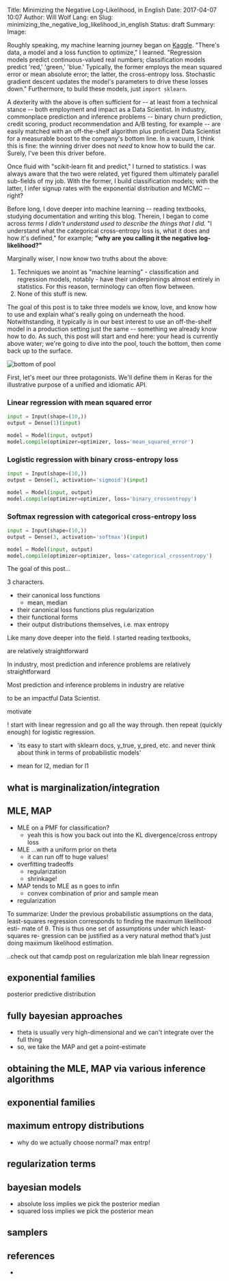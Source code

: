 Title: Minimizing the Negative Log-Likelihood, in English
Date: 2017-04-07 10:07
Author: Will Wolf
Lang: en
Slug: minimizing_the_negative_log_likelihood_in_english
Status: draft
Summary:
Image:

Roughly speaking, my machine learning journey began on [Kaggle](http://kaggle.com). "There's data, a model and a loss function to optimize," I learned. "Regression models predict continuous-valued real numbers; classification models predict 'red,' 'green,' 'blue.' Typically, the former employs the mean squared error or mean absolute error; the latter, the cross-entropy loss. Stochastic gradient descent updates the model's parameters to drive these losses down." Furthermore, to build these models, just `import sklearn`.

A dexterity with the above is often sufficient for -- at least from a technical stance -- both employment and impact as a Data Scientist. In industry, commonplace prediction and inference problems -- binary churn prediction, credit scoring, product recommendation and A/B testing, for example -- are easily matched with an off-the-shelf algorithm plus proficient Data Scientist for a measurable boost to the company's bottom line. In a vacuum, I think this is fine: the winning driver does not *need* to know how to build the car. Surely, I've been this driver before.

Once fluid with "scikit-learn fit and predict," I turned to statistics. I was always aware that the two were related, yet figured them ultimately parallel sub-fields of my job. With the former, I build classification models; with the latter, I infer signup rates with the exponential distribution and MCMC -- right?

Before long, I dove deeper into machine learning -- reading textbooks, studying documentation and writing this blog. Therein, I began to come across *terms I didn't understand used to describe the things that I did.* "I understand what the categorical cross-entropy loss is, what it does and how it's defined," for example; **"why are you calling it the negative log-likelihood?"**

Marginally wiser, I now know two truths about the above:
1. Techniques we anoint as "machine learning" - classification and regression models, notably - have their underpinnings almost entirely in statistics. For this reason, terminology can often flow between.
2. None of this stuff is new.

The goal of this post is to take three models we know, love, and know how to use and explain what's really going on underneath the hood. Notwithstanding, it typically *is* in our best interest to use an off-the-shelf model in a production setting just the same -- something we already know how to do. As such, this post will start and end here: your head is currently above water; we're going to dive into the pool, touch the bottom, then come back up to the surface.

![bottom of pool](http://img2.hungertv.com/wp-content/uploads/2014/09/SP_Kanawaza-616x957.jpg)

First, let's meet our three protagonists. We'll define them in Keras for the illustrative purpose of a unified and idiomatic API.

### Linear regression with mean squared error

```python
input = Input(shape=(10,))
output = Dense(1)(input)

model = Model(input, output)
model.compile(optimizer=optimizer, loss='mean_squared_error')
```

### Logistic regression with binary cross-entropy loss
```python
input = Input(shape=(10,))
output = Dense(1, activation='sigmoid')(input)

model = Model(input, output)
model.compile(optimizer=optimizer, loss='binary_crossentropy')
```

### Softmax regression with categorical cross-entropy loss
```python
input = Input(shape=(10,))
output = Dense(3, activation='softmax')(input)

model = Model(input, output)
model.compile(optimizer=optimizer, loss='categorical_crossentropy')
```

The goal of this post...

3 characters.
  - their canonical loss functions
    - mean, median
  - their canonical loss functions plus regularization
  - their functional forms
  - their output distributions themselves, i.e. max entropy

Like many dove deeper into the field. I started reading textbooks,

are relatively straightforward

In industry, most prediction and inference problems are relatively straightforward

Most prediction and inference problems in industry are relative

to be an impactful Data Scientist.

motivate

! start with linear regression and go all the way through. then repeat (quickly enough) for logistic regression.

- 'its easy to start with sklearn docs, y_true, y_pred, etc. and never think about think in terms of probabilistic models'

- mean for l2, median for l1

## what is marginalization/integration

## MLE, MAP
- MLE on a PMF for classification?
  - yeah this is how you back out into the KL divergence/cross entropy loss
- MLE ...with a uniform prior on theta
  - it can run off to huge values!
- overfitting tradeoffs
  - regularization
  - shrinkage!
- MAP tends to MLE as n goes to infin
  - convex combination of prior and sample mean
- regularization

To summarize: Under the previous probabilistic assumptions on the data, least-squares regression corresponds to finding the maximum likelihood esti- mate of θ. This is thus one set of assumptions under which least-squares re- gression can be justified as a very natural method that’s just doing maximum likelihood estimation.

..check out that camdp post on regularization mle blah linear regression

## exponential families

posterior predictive distribution

## fully bayesian approaches
- theta is usually very high-dimensional and we can't integrate over the full thing
- so, we take the MAP and get a point-estimate

## obtaining the MLE, MAP via various inference algorithms

## exponential families

## maximum entropy distributions
- why do we actually choose normal? max entrp!
## regularization terms

## bayesian models
- absolute loss implies we pick the posterior median
- squared loss implies we pick the posterior mean

## samplers

## references
-
